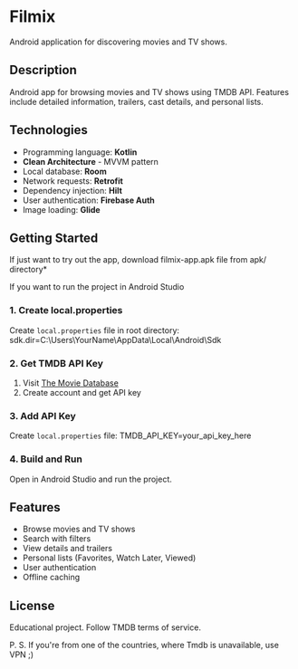 # Filmix

Android application for discovering movies and TV shows.

## Description

Android app for browsing movies and TV shows using TMDB API. Features include detailed information, trailers, cast details, and personal lists.

## Technologies

- Programming language: **Kotlin**
- **Clean Architecture** - MVVM pattern
- Local database: **Room**
- Network requests: **Retrofit**
- Dependency injection: **Hilt**
- User authentication: **Firebase Auth**
- Image loading: **Glide**

## Getting Started
If just want to try out the app, download filmix-app.apk file from apk/ directory*

If you want to run the project in Android Studio
### 1. Create local.properties
Create `local.properties` file in root directory: sdk.dir=C:\Users\YourName\AppData\Local\Android\Sdk

### 2. Get TMDB API Key
1. Visit [The Movie Database](https://www.themoviedb.org/settings/api)
2. Create account and get API key
### 3. Add API Key
Create `local.properties` file: TMDB_API_KEY=your_api_key_here

### 4. Build and Run

Open in Android Studio and run the project.

## Features

- Browse movies and TV shows
- Search with filters
- View details and trailers
- Personal lists (Favorites, Watch Later, Viewed)
- User authentication
- Offline caching

## License
Educational project. Follow TMDB terms of service.

P. S. If you're from one of the countries, where Tmdb is unavailable, use VPN ;)
 


